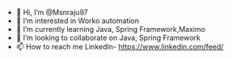 - 👋 Hi, I’m @Msnraju97
- 👀 I’m interested in Worko automation
- 🌱 I’m currently learning Java, Spring Framework,Maximo
- 💞️ I’m looking to collaborate on Java, Spring Framework
- 📫 How to reach me LinkedIn- https://www.linkedin.com/feed/ 

<!---
Msnraju97/Msnraju97 is a ✨ special ✨ repository because its `README.md` (this file) appears on your GitHub profile.
You can click the Preview link to take a look at your changes.
--->
